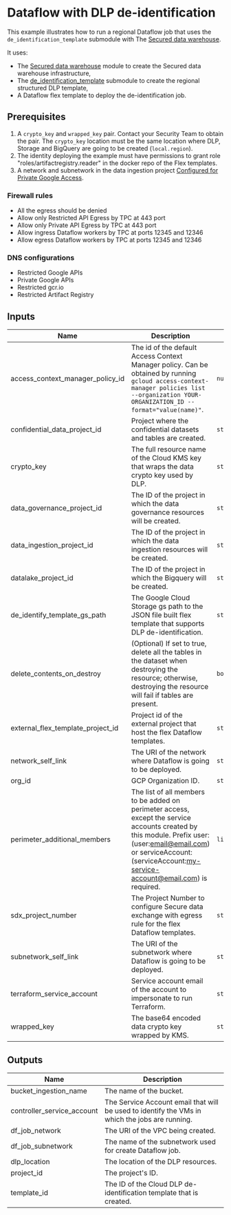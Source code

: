 # Dataflow with DLP de-identification

This example illustrates how to run a regional Dataflow job that uses the `de_identification_template` submodule with The [Secured data warehouse](../../README.md).

It uses:

- The [Secured data warehouse](../../README.md) module to create the Secured data warehouse infrastructure,
- The [de_identification_template](../../modules/de_identification_template/README.md) submodule to create the regional structured DLP template,
- A Dataflow flex template to deploy the de-identification job.

## Prerequisites

1. A `crypto_key` and `wrapped_key` pair.  Contact your Security Team to obtain the pair. The `crypto_key` location must be the same location where DLP, Storage and BigQuery are going to be created (`local.region`).
1. The identity deploying the example must have permissions to grant role "roles/artifactregistry.reader" in the docker repo of the Flex templates.
1. A network and subnetwork in the data ingestion project [Configured for Private Google Access](https://cloud.google.com/vpc/docs/configure-private-google-access).

### Firewall rules

- All the egress should be denied
- Allow only Restricted API Egress by TPC at 443 port
- Allow only Private API Egress by TPC at 443 port
- Allow ingress Dataflow workers by TPC at ports 12345 and 12346
- Allow egress Dataflow workers     by TPC at ports 12345 and 12346

### DNS configurations

- Restricted Google APIs
- Private Google APIs
- Restricted gcr.io
- Restricted Artifact Registry

<!-- BEGINNING OF PRE-COMMIT-TERRAFORM DOCS HOOK -->
## Inputs

| Name | Description | Type | Default | Required |
|------|-------------|------|---------|:--------:|
| access\_context\_manager\_policy\_id | The id of the default Access Context Manager policy. Can be obtained by running `gcloud access-context-manager policies list --organization YOUR-ORGANIZATION_ID --format="value(name)"`. | `number` | n/a | yes |
| confidential\_data\_project\_id | Project where the confidential datasets and tables are created. | `string` | n/a | yes |
| crypto\_key | The full resource name of the Cloud KMS key that wraps the data crypto key used by DLP. | `string` | n/a | yes |
| data\_governance\_project\_id | The ID of the project in which the data governance resources will be created. | `string` | n/a | yes |
| data\_ingestion\_project\_id | The ID of the project in which the data ingestion resources will be created. | `string` | n/a | yes |
| datalake\_project\_id | The ID of the project in which the Bigquery will be created. | `string` | n/a | yes |
| de\_identify\_template\_gs\_path | The Google Cloud Storage gs path to the JSON file built flex template that supports DLP de-identification. | `string` | `""` | no |
| delete\_contents\_on\_destroy | (Optional) If set to true, delete all the tables in the dataset when destroying the resource; otherwise, destroying the resource will fail if tables are present. | `bool` | `false` | no |
| external\_flex\_template\_project\_id | Project id of the external project that host the flex Dataflow templates. | `string` | n/a | yes |
| network\_self\_link | The URI of the network where Dataflow is going to be deployed. | `string` | n/a | yes |
| org\_id | GCP Organization ID. | `string` | n/a | yes |
| perimeter\_additional\_members | The list of all members to be added on perimeter access, except the service accounts created by this module. Prefix user: (user:email@email.com) or serviceAccount: (serviceAccount:my-service-account@email.com) is required. | `list(string)` | n/a | yes |
| sdx\_project\_number | The Project Number to configure Secure data exchange with egress rule for the flex Dataflow templates. | `string` | n/a | yes |
| subnetwork\_self\_link | The URI of the subnetwork where Dataflow is going to be deployed. | `string` | n/a | yes |
| terraform\_service\_account | Service account email of the account to impersonate to run Terraform. | `string` | n/a | yes |
| wrapped\_key | The base64 encoded data crypto key wrapped by KMS. | `string` | n/a | yes |

## Outputs

| Name | Description |
|------|-------------|
| bucket\_ingestion\_name | The name of the bucket. |
| controller\_service\_account | The Service Account email that will be used to identify the VMs in which the jobs are running. |
| df\_job\_network | The URI of the VPC being created. |
| df\_job\_subnetwork | The name of the subnetwork used for create Dataflow job. |
| dlp\_location | The location of the DLP resources. |
| project\_id | The project's ID. |
| template\_id | The ID of the Cloud DLP de-identification template that is created. |

<!-- END OF PRE-COMMIT-TERRAFORM DOCS HOOK -->
